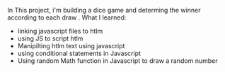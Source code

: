 In This project, i'm building a dice game and determing the winner according to each draw .
What I learned:
- linking javascript files to htlm
- using JS to script htlm
- Manipilting htlm text using javascript
- using conditional statements in Javascript
- Using random Math function in Javascript to draw a random number
